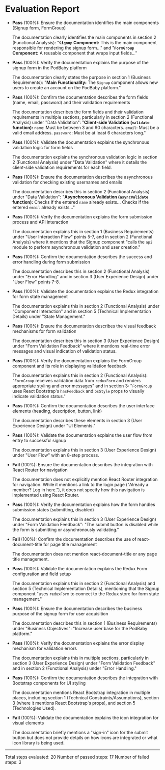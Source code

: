 # Evaluation Report

- **Pass** (100%): Ensure the documentation identifies the main components (Signup form, FormGroup)
  
  The documentation clearly identifies the main components in section 2 (Functional Analysis): "**`Signup` Component:** This is the main component responsible for rendering the signup form..." and "**`FormGroup` Component:** A reusable component that wraps input fields..."

- **Pass** (100%): Verify the documentation explains the purpose of the signup form in the PodBaby platform
  
  The documentation clearly states the purpose in section 1 (Business Requirements): "**Main Functionality:** The `Signup` component allows new users to create an account on the PodBaby platform."

- **Pass** (100%): Confirm the documentation describes the form fields (name, email, password) and their validation requirements
  
  The documentation describes the form fields and their validation requirements in multiple sections, particularly in section 2 (Functional Analysis) under "Data Validation": "**Client-side Validation (`validate` function):** `name`: Must be between 3 and 60 characters. `email`: Must be a valid email address. `password`: Must be at least 6 characters long."

- **Pass** (100%): Validate the documentation explains the synchronous validation logic for form fields
  
  The documentation explains the synchronous validation logic in section 2 (Functional Analysis) under "Data Validation" where it details the client-side validation requirements for each field.

- **Pass** (100%): Ensure the documentation describes the asynchronous validation for checking existing usernames and emails
  
  The documentation describes this in section 2 (Functional Analysis) under "Data Validation": "**Asynchronous Validation (`asyncValidate` function):** Checks if the entered `name` already exists... Checks if the entered `email` already exists..."

- **Pass** (100%): Verify the documentation explains the form submission process and API interaction
  
  The documentation explains this in section 1 (Business Requirements) under "User Interaction Flow" points 5-7, and in section 2 (Functional Analysis) where it mentions that the Signup component "calls the `api` module to perform asynchronous validation and user creation."

- **Pass** (100%): Confirm the documentation describes the success and error handling during form submission
  
  The documentation describes this in section 2 (Functional Analysis) under "Error Handling" and in section 3 (User Experience Design) under "User Flow" points 7-8.

- **Pass** (100%): Validate the documentation explains the Redux integration for form state management
  
  The documentation explains this in section 2 (Functional Analysis) under "Component Interaction" and in section 5 (Technical Implementation Details) under "State Management."

- **Pass** (100%): Ensure the documentation describes the visual feedback mechanisms for form validation
  
  The documentation describes this in section 3 (User Experience Design) under "Form Validation Feedback" where it mentions real-time error messages and visual indication of validation status.

- **Pass** (100%): Verify the documentation explains the FormGroup component and its role in displaying validation feedback
  
  The documentation explains this in section 2 (Functional Analysis): "`FormGroup` receives validation data from `reduxForm` and renders appropriate styling and error messages" and in section 3: "`FormGroup` uses React Bootstrap's `hasFeedback` and `bsStyle` props to visually indicate validation status."

- **Pass** (100%): Confirm the documentation describes the user interface elements (heading, description, button, link)
  
  The documentation describes these elements in section 3 (User Experience Design) under "UI Elements."

- **Pass** (100%): Validate the documentation explains the user flow from entry to successful signup
  
  The documentation explains this in section 3 (User Experience Design) under "User Flow" with an 8-step process.

- **Fail** (100%): Ensure the documentation describes the integration with React Router for navigation
  
  The documentation does not explicitly mention React Router integration for navigation. While it mentions a link to the login page ("Already a member? Log in here."), it does not specify how this navigation is implemented using React Router.

- **Pass** (100%): Verify the documentation explains how the form handles submission states (submitting, disabled)
  
  The documentation explains this in section 3 (User Experience Design) under "Form Validation Feedback": "The submit button is disabled while the form is submitting or asynchronously validating."

- **Fail** (100%): Confirm the documentation describes the use of react-document-title for page title management
  
  The documentation does not mention react-document-title or any page title management.

- **Pass** (100%): Validate the documentation explains the Redux Form configuration and field setup
  
  The documentation explains this in section 2 (Functional Analysis) and section 5 (Technical Implementation Details), mentioning that the Signup component "uses `reduxForm` to connect to the Redux store for form state management."

- **Pass** (100%): Ensure the documentation describes the business purpose of the signup form for user acquisition
  
  The documentation describes this in section 1 (Business Requirements) under "Business Objectives": "Increase user base for the PodBaby platform."

- **Pass** (100%): Verify the documentation explains the error display mechanism for validation errors
  
  The documentation explains this in multiple sections, particularly in section 3 (User Experience Design) under "Form Validation Feedback" and in section 2 (Functional Analysis) under "Error Handling."

- **Pass** (100%): Confirm the documentation describes the integration with Bootstrap components for UI styling
  
  The documentation mentions React Bootstrap integration in multiple places, including section 1 (Technical Constraints/Assumptions), section 3 (where it mentions React Bootstrap's props), and section 5 (Technologies Used).

- **Fail** (100%): Validate the documentation explains the icon integration for visual elements
  
  The documentation briefly mentions a "sign-in" icon for the submit button but does not provide details on how icons are integrated or what icon library is being used.

---

Total steps evaluated: 20
Number of passed steps: 17
Number of failed steps: 3